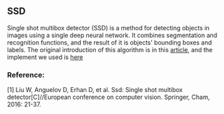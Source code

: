 ## SSD
Single shot multibox detector (SSD) is a method for detecting objects in images using a single deep neural network. It combines segmentation and recognition functions, and the result of it is objects' bounding boxes and labels. The original introduction of this algorithm is in this [article](https://arxiv.org/abs/1512.02325), and the implement we used is [here](https://github.com/balancap/SSD-Tensorflow/tree/fix_training)


### Reference:
[1] Liu W, Anguelov D, Erhan D, et al. Ssd: Single shot multibox detector[C]//European conference on computer vision. Springer, Cham, 2016: 21-37.
